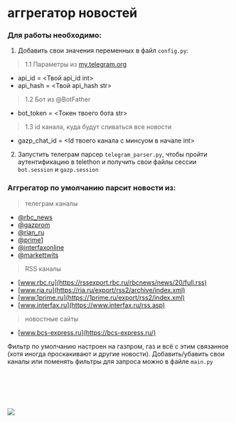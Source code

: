 # аггрегатор новостей

### Для работы необходимо:

1. Добавить свои значения переменных в файл `config.py`:

> 1.1 Параметры из [my.telegram.org](https://my.telegram.org)
- api_id = <Твой api_id int>
- api_hash = <Твой api_hash str>

> 1.2 Бот из @BotFather
- bot_token = <Токен твоего бота str>

> 1.3 id канала, куда будут сливаться все новости
- gazp_chat_id = <Id твоего канала c минсуом в начале int>

2. Запустить телеграм парсер `telegram_parser.py`, чтобы пройти аутентификацию в telethon и получить свои файлы сессии `bot.session` и `gazp.session`


### Аггрегатор по умолчанию парсит новости из:
> телеграм каналы
- [@rbc_news](https://t.me/rbc_news)
- [@gazprom](https://t.me/gazprom)
- [@rian_ru](https://t.me/rian_ru)
- [@prime1](https://t.me/prime1)
- [@interfaxonline](https://t.me/interfaxonline)
- [@markettwits](https://t.me/markettwits)

> RSS каналы
- [www.rbc.ru](https://rssexport.rbc.ru/rbcnews/news/20/full.rss)
- [www.ria.ru](https://ria.ru/export/rss2/archive/index.xml)
- [www.1prime.ru](https://1prime.ru/export/rss2/index.xml)
- [www.interfax.ru](https://www.interfax.ru/rss.asp)

> новостные сайты
- [www.bcs-express.ru](https://bcs-express.ru/)

Фильтр по умолчанию настроен на газпром, газ и всё с этим связанное (хотя иногда проскакивают и другие новости). 
Добавить/убавить свои каналы или поменять фильтры для запроса можно в файле `main.py`





<br/><br/>
---
[![](https://habrastorage.org/webt/gz/gc/i6/gzgci6pivvdnk-gmj-kepml5q9y.gif)](https://yoomoney.ru/to/4100117863420642)



